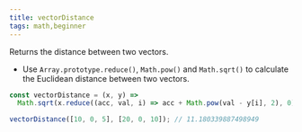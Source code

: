 ```yaml
---
title: vectorDistance
tags: math,beginner
---
```


Returns the distance between two vectors.

- Use `Array.prototype.reduce()`, `Math.pow()` and `Math.sqrt()` to calculate the Euclidean distance between two vectors.

```js
const vectorDistance = (x, y) =>
  Math.sqrt(x.reduce((acc, val, i) => acc + Math.pow(val - y[i], 2), 0));
```

```js
vectorDistance([10, 0, 5], [20, 0, 10]); // 11.180339887498949
```
